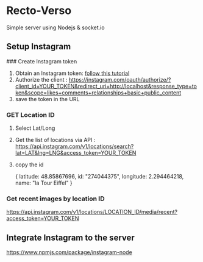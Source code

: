 # Recto-Verso

Simple server using Nodejs & socket.io

## Setup Instagram

### Create Instagram token

1. Obtain an Instagram token: [follow this tutorial](http://jelled.com/instagram/access-token)
2. Authorize the client : https://instagram.com/oauth/authorize/?client_id=YOUR_TOKEN&redirect_uri=http://localhost&response_type=token&scope=likes+comments+relationships+basic+public_content
3. save the token in the URL

### GET Location ID

1. Select Lat/Long
2. Get the list of locations via API : https://api.instagram.com/v1/locations/search?lat=LAT&lng=LNG&access_token=YOUR_TOKEN
3. copy the id

    {
    latitude: 48.85867696,
    id: "274044375",
    longitude: 2.294464218,
    name: "la Tour Eiffel"
    }

### Get recent images by location ID

https://api.instagram.com/v1/locations/LOCATION_ID/media/recent?access_token=YOUR_TOKEN


## Integrate Instagram to the server

https://www.npmjs.com/package/instagram-node
